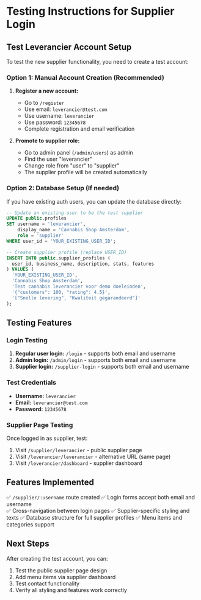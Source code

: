 # Testing Instructions for Supplier Login

## Test Leverancier Account Setup

To test the new supplier functionality, you need to create a test account:

### Option 1: Manual Account Creation (Recommended)

1. **Register a new account:**
   - Go to `/register`
   - Use email: `leverancier@test.com`
   - Use username: `leverancier`
   - Use password: `12345678`
   - Complete registration and email verification

2. **Promote to supplier role:**
   - Go to admin panel (`/admin/users`) as admin
   - Find the user "leverancier"
   - Change role from "user" to "supplier"
   - The supplier profile will be created automatically

### Option 2: Database Setup (If needed)

If you have existing auth users, you can update the database directly:

```sql
-- Update an existing user to be the test supplier
UPDATE public.profiles 
SET username = 'leverancier', 
    display_name = 'Cannabis Shop Amsterdam',
    role = 'supplier' 
WHERE user_id = 'YOUR_EXISTING_USER_ID';

-- Create supplier profile (replace USER_ID)
INSERT INTO public.supplier_profiles (
  user_id, business_name, description, stats, features
) VALUES (
  'YOUR_EXISTING_USER_ID',
  'Cannabis Shop Amsterdam',
  'Test cannabis leverancier voor demo doeleinden',
  '{"customers": 100, "rating": 4.5}',
  '["Snelle levering", "Kwaliteit gegarandeerd"]'
);
```

## Testing Features

### Login Testing
1. **Regular user login:** `/login` - supports both email and username
2. **Admin login:** `/admin/login` - supports both email and username
3. **Supplier login:** `/supplier-login` - supports both email and username

### Test Credentials
- **Username:** `leverancier`
- **Email:** `leverancier@test.com` 
- **Password:** `12345678`

### Supplier Page Testing
Once logged in as supplier, test:
1. Visit `/supplier/leverancier` - public supplier page
2. Visit `/leverancier/leverancier` - alternative URL (same page)
3. Visit `/leverancier/dashboard` - supplier dashboard

## Features Implemented

✅ `/supplier/:username` route created
✅ Login forms accept both email and username  
✅ Cross-navigation between login pages
✅ Supplier-specific styling and texts
✅ Database structure for full supplier profiles
✅ Menu items and categories support

## Next Steps

After creating the test account, you can:
1. Test the public supplier page design
2. Add menu items via supplier dashboard
3. Test contact functionality
4. Verify all styling and features work correctly